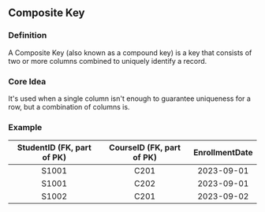 ## Composite Key

### Definition
A Composite Key (also known as a compound key) is a key that consists of two or more columns combined to uniquely identify a record.

### Core Idea
It's used when a single column isn't enough to guarantee uniqueness for a row, but a combination of columns is.

### Example
| StudentID (FK, part of PK) | CourseID (FK, part of PK) | EnrollmentDate |
|:-------------------------:|:------------------------:|:--------------:|
| S1001                     | C201                     | 2023-09-01     |
| S1001                     | C202                     | 2023-09-01     |
| S1002                     | C201                     | 2023-09-02     |



